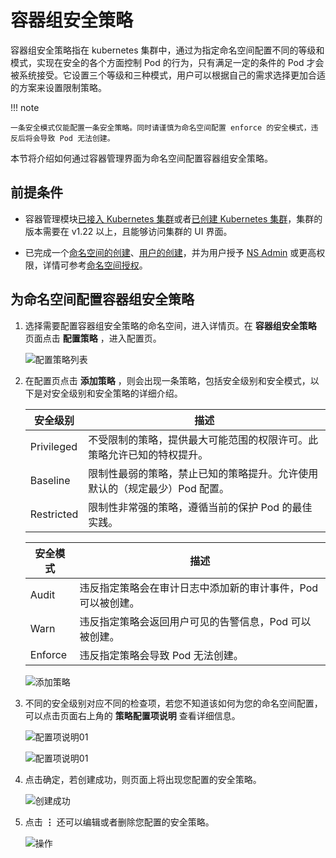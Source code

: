 # 容器组安全策略

容器组安全策略指在 kubernetes 集群中，通过为指定命名空间配置不同的等级和模式，实现在安全的各个方面控制 Pod 的行为，只有满足一定的条件的 Pod 才会被系统接受。它设置三个等级和三种模式，用户可以根据自己的需求选择更加合适的方案来设置限制策略。

!!! note

    一条安全模式仅能配置一条安全策略。同时请谨慎为命名空间配置 enforce 的安全模式，违反后将会导致 Pod 无法创建。

本节将介绍如何通过容器管理界面为命名空间配置容器组安全策略。

## 前提条件

- 容器管理模块[已接入 Kubernetes 集群](../clusters/integrate-cluster.md)或者[已创建 Kubernetes 集群](../clusters/create-cluster.md)，集群的版本需要在 v1.22 以上，且能够访问集群的 UI 界面。

- 已完成一个[命名空间的创建](../namespaces/createns.md)、[用户的创建](../../../ghippo/user-guide/access-control/user.md)，并为用户授予 [NS Admin](../permissions/permission-brief.md#ns-admin) 或更高权限，详情可参考[命名空间授权](../permissions/cluster-ns-auth.md)。

## 为命名空间配置容器组安全策略

1. 选择需要配置容器组安全策略的命名空间，进入详情页。在 __容器组安全策略__ 页面点击 __配置策略__ ，进入配置页。

    ![配置策略列表](https://docs.daocloud.io/daocloud-docs-images/docs/zh/docs/kpanda/images/ps01.png)

2. 在配置页点击 __添加策略__ ，则会出现一条策略，包括安全级别和安全模式，以下是对安全级别和安全策略的详细介绍。

    | 安全级别   | 描述                                                         |
    | ---------- | ------------------------------------------------------------ |
    | Privileged | 不受限制的策略，提供最大可能范围的权限许可。此策略允许已知的特权提升。 |
    | Baseline   | 限制性最弱的策略，禁止已知的策略提升。允许使用默认的（规定最少）Pod 配置。 |
    | Restricted | 限制性非常强的策略，遵循当前的保护 Pod 的最佳实践。          |

    | 安全模式 | 描述                                                         |
    | -------- | ------------------------------------------------------------ |
    | Audit    | 违反指定策略会在审计日志中添加新的审计事件，Pod 可以被创建。 |
    | Warn     | 违反指定策略会返回用户可见的告警信息，Pod 可以被创建。       |
    | Enforce  | 违反指定策略会导致 Pod 无法创建。                            |

    ![添加策略](https://docs.daocloud.io/daocloud-docs-images/docs/zh/docs/kpanda/images/ps02.png)

3. 不同的安全级别对应不同的检查项，若您不知道该如何为您的命名空间配置，可以点击页面右上角的 __策略配置项说明__ 查看详细信息。

    ![配置项说明01](https://docs.daocloud.io/daocloud-docs-images/docs/zh/docs/kpanda/images/ps03.png)

    ![配置项说明01](https://docs.daocloud.io/daocloud-docs-images/docs/zh/docs/kpanda/images/ps04.png)

4. 点击确定，若创建成功，则页面上将出现您配置的安全策略。

    ![创建成功](https://docs.daocloud.io/daocloud-docs-images/docs/zh/docs/kpanda/images/ps05.png)

5. 点击 __⋮__ 还可以编辑或者删除您配置的安全策略。

    ![操作](https://docs.daocloud.io/daocloud-docs-images/docs/zh/docs/kpanda/images/ps06.png)
